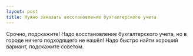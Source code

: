 ```yaml
---
layout: post 
title: Нужно заказать восстановление бухгалтерского учета 
--- 
```

Срочно, подскажите! Надо восстановление бухгалтерского учета, но в городе ничего подходящего не нашёл! Надо быстро найти хороший вариант, подскажите советом.
